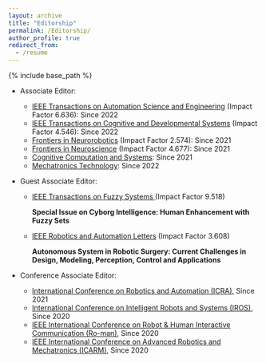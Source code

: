 ```yaml
---
layout: archive
title: "Editorship"
permalink: /Editorship/
author_profile: true
redirect_from:
  - /resume
---
```


{% include base_path %}

* Associate Editor:
    * [IEEE Transactions on Automation Science and Engineering](https://ieeexplore.ieee.org/xpl/RecentIssue.jsp?punumber=8856) (Impact Factor 6.636): Since 2022
    * [IEEE Transactions on Cognitive and Developmental Systems](https://ieeexplore.ieee.org/xpl/RecentIssue.jsp?punumber=7274989) (Impact Factor 4.546): Since 2022
    * [Frontiers in Neurorobotics](https://www.frontiersin.org/journals/neurorobotics) (Impact Factor 2.574): Since 2021
    * [Frontiers in Neuroscience](https://www.frontiersin.org/journals/neuroscience) (Impact Factor 4.677): Since 2021
    * [Cognitive Computation and Systems](https://ietresearch.onlinelibrary.wiley.com/journal/25177567): Since 2021
    * [Mechatronics Technology](https://www.elspub.com/journals/mechatronics-technology/about/): Since 2022
    
* Guest Associate Editor:
    * [IEEE Transactions on Fuzzy Systems ](https://ieeexplore.ieee.org/xpl/RecentIssue.jsp?punumber=91)(Impact Factor 9.518)
     
      <b> Special Issue on Cyborg Intelligence: Human Enhancement with Fuzzy Sets </b>
   
   * [IEEE Robotics and Automation Letters](https://www.se.com/ww/en/work/campaign/industries-of-the-future/?gclid=EAIaIQobChMIhYXZ7qSl-AIVfz2tBh3BuAx2EAAYASAAEgJHlfD_BwE&gclsrc=aw.ds#xtor=SEC-1204-GOO-[Robot_Phrase]-[602792055330]-S-[robotics%20and%20automation]&utm_source=google&utm_purpose=marketo&utm_campaign=usa_go_sem_nb_mu_globalbu-ia-iotf-na&utm_term=robotics%20and%20automation) (Impact Factor 3.608)
     
      <b> Autonomous System in Robotic Surgery: Current Challenges in Design, Modeling, Perception, Control and Applications</b>
      
* Conference Associate Editor:
    *  [International Conference on Robotics and Automation (ICRA)](https://www.ieee-ras.org/conferences-workshops/fully-sponsored/icra), Since 2021
    *  [International Conference on Intelligent Robots and Systems (IROS)](https://www.ieee-ras.org/conferences-workshops/financially-co-sponsored/iros), Since 2020
    *  [IEEE International Conference on Robot & Human Interactive Communication (Ro-man)](https://www.ieee-ras.org/conferences-workshops/financially-co-sponsored/ro-man), Since 2020
    *  [IEEE International Conference on Advanced Robotics and Mechatronics (ICARM)](https://www.ieee-ras.org/conferences-workshops/technically-co-sponsored/icarm), Since 2020
